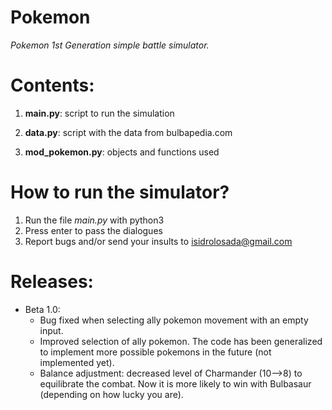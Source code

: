# Pokemon
*Pokemon 1st Generation simple battle simulator.*

# Contents:
1. **main.py**: script to run the simulation

2. **data.py**: script with the data from bulbapedia.com

3. **mod_pokemon.py**: objects and functions used

# How to run the simulator?
1. Run the file *main.py* with python3
2. Press enter to pass the dialogues
3. Report bugs and/or send your insults to isidrolosada@gmail.com

# Releases:
- Beta 1.0: 
    - Bug fixed when selecting ally pokemon movement with an empty input.
    - Improved selection of ally pokemon. The code has been generalized to implement more possible pokemons in the future (not implemented yet).
    - Balance adjustment: decreased level of Charmander (10-->8) to equilibrate the combat. Now it is more likely to win with Bulbasaur (depending on how lucky you are).
